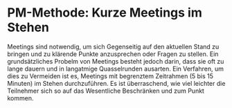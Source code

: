 # PM-Methode: Kurze Meetings im Stehen

Meetings sind notwendig, um sich Gegenseitig auf den aktuellen Stand zu bringen
und zu klärende Punkte anzusprechen oder Fragen zu stellen. Ein grundsätzliches
Probelm von Meetings besteht jedoch darin, dass sie oft zu lange dauern und in
langatmige Quasselrunden ausarten. Ein Verfahren, um dies zu Vermeiden ist es,
Meetings mit begrenztem Zeitrahmen (5 bis 15 Minuten) im Stehen durchzuführen.
Es ist überraschend, wie viel leichter die Teilnehmer sich so auf das
Wesentliche Beschränken und zum Punkt kommen.

